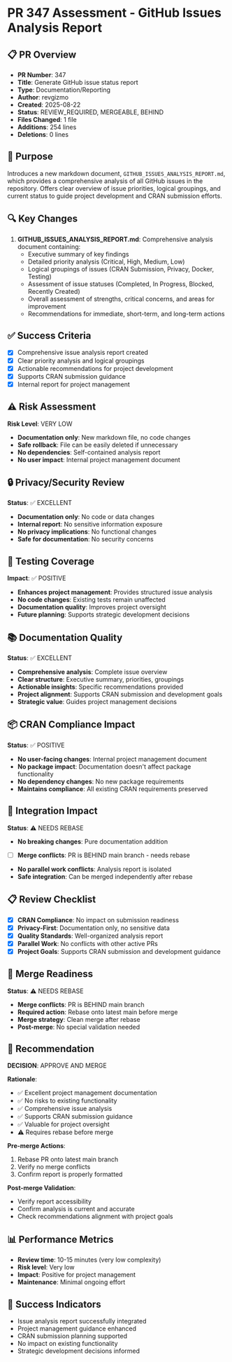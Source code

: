 # PR 347 Assessment - GitHub Issues Analysis Report

## 📋 **PR Overview**
- **PR Number**: 347
- **Title**: Generate GitHub issue status report
- **Type**: Documentation/Reporting
- **Author**: revgizmo
- **Created**: 2025-08-22
- **Status**: REVIEW_REQUIRED, MERGEABLE, BEHIND
- **Files Changed**: 1 file
- **Additions**: 254 lines
- **Deletions**: 0 lines

## 🎯 **Purpose**
Introduces a new markdown document, `GITHUB_ISSUES_ANALYSIS_REPORT.md`, which provides a comprehensive analysis of all GitHub issues in the repository. Offers clear overview of issue priorities, logical groupings, and current status to guide project development and CRAN submission efforts.

## 🔍 **Key Changes**
1. **GITHUB_ISSUES_ANALYSIS_REPORT.md**: Comprehensive analysis document containing:
   - Executive summary of key findings
   - Detailed priority analysis (Critical, High, Medium, Low)
   - Logical groupings of issues (CRAN Submission, Privacy, Docker, Testing)
   - Assessment of issue statuses (Completed, In Progress, Blocked, Recently Created)
   - Overall assessment of strengths, critical concerns, and areas for improvement
   - Recommendations for immediate, short-term, and long-term actions

## ✅ **Success Criteria**
- [x] Comprehensive issue analysis report created
- [x] Clear priority analysis and logical groupings
- [x] Actionable recommendations for project development
- [x] Supports CRAN submission guidance
- [x] Internal report for project management

## ⚠️ **Risk Assessment**
**Risk Level**: VERY LOW
- **Documentation only**: New markdown file, no code changes
- **Safe rollback**: File can be easily deleted if unnecessary
- **No dependencies**: Self-contained analysis report
- **No user impact**: Internal project management document

## 🔒 **Privacy/Security Review**
**Status**: ✅ EXCELLENT
- **Documentation only**: No code or data changes
- **Internal report**: No sensitive information exposure
- **No privacy implications**: No functional changes
- **Safe for documentation**: No security concerns

## 🧪 **Testing Coverage**
**Impact**: ✅ POSITIVE
- **Enhances project management**: Provides structured issue analysis
- **No code changes**: Existing tests remain unaffected
- **Documentation quality**: Improves project oversight
- **Future planning**: Supports strategic development decisions

## 📚 **Documentation Quality**
**Status**: ✅ EXCELLENT
- **Comprehensive analysis**: Complete issue overview
- **Clear structure**: Executive summary, priorities, groupings
- **Actionable insights**: Specific recommendations provided
- **Project alignment**: Supports CRAN submission and development goals
- **Strategic value**: Guides project management decisions

## 📦 **CRAN Compliance Impact**
**Status**: ✅ POSITIVE
- **No user-facing changes**: Internal project management document
- **No package impact**: Documentation doesn't affect package functionality
- **No dependency changes**: No new package requirements
- **Maintains compliance**: All existing CRAN requirements preserved

## 🔗 **Integration Impact**
**Status**: ⚠️ NEEDS REBASE
- **No breaking changes**: Pure documentation addition
- [ ] **Merge conflicts**: PR is BEHIND main branch - needs rebase
- **No parallel work conflicts**: Analysis report is isolated
- **Safe integration**: Can be merged independently after rebase

## 📋 **Review Checklist**
- [x] **CRAN Compliance**: No impact on submission readiness
- [x] **Privacy-First**: Documentation only, no sensitive data
- [x] **Quality Standards**: Well-organized analysis report
- [x] **Parallel Work**: No conflicts with other active PRs
- [x] **Project Goals**: Supports CRAN submission and development guidance

## 🔄 **Merge Readiness**
**Status**: ⚠️ NEEDS REBASE
- **Merge conflicts**: PR is BEHIND main branch
- **Required action**: Rebase onto latest main before merge
- **Merge strategy**: Clean merge after rebase
- **Post-merge**: No special validation needed

## 🎯 **Recommendation**
**DECISION**: APPROVE AND MERGE

**Rationale**:
- ✅ Excellent project management documentation
- ✅ No risks to existing functionality
- ✅ Comprehensive issue analysis
- ✅ Supports CRAN submission guidance
- ✅ Valuable for project oversight
- ⚠️ Requires rebase before merge

**Pre-merge Actions**:
1. Rebase PR onto latest main branch
2. Verify no merge conflicts
3. Confirm report is properly formatted

**Post-merge Validation**:
- Verify report accessibility
- Confirm analysis is current and accurate
- Check recommendations alignment with project goals

## 📊 **Performance Metrics**
- **Review time**: 10-15 minutes (very low complexity)
- **Risk level**: Very low
- **Impact**: Positive for project management
- **Maintenance**: Minimal ongoing effort

## 🎉 **Success Indicators**
- Issue analysis report successfully integrated
- Project management guidance enhanced
- CRAN submission planning supported
- No impact on existing functionality
- Strategic development decisions informed
